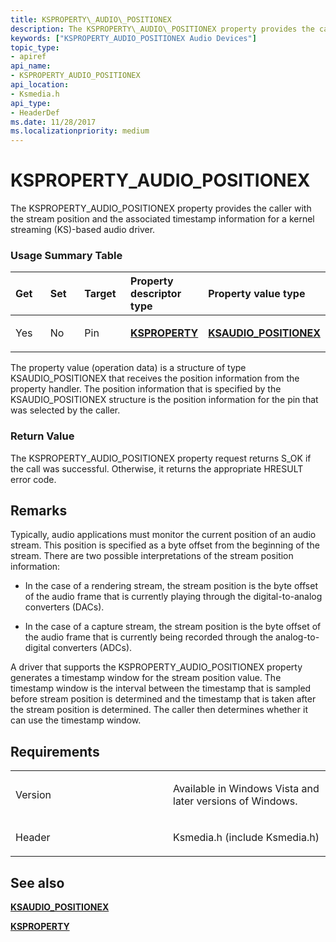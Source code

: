 ```yaml
---
title: KSPROPERTY\_AUDIO\_POSITIONEX
description: The KSPROPERTY\_AUDIO\_POSITIONEX property provides the caller with the stream position and the associated timestamp information for a kernel streaming (KS)-based audio driver.
keywords: ["KSPROPERTY_AUDIO_POSITIONEX Audio Devices"]
topic_type:
- apiref
api_name:
- KSPROPERTY_AUDIO_POSITIONEX
api_location:
- Ksmedia.h
api_type:
- HeaderDef
ms.date: 11/28/2017
ms.localizationpriority: medium
---
```


# KSPROPERTY\_AUDIO\_POSITIONEX


The KSPROPERTY\_AUDIO\_POSITIONEX property provides the caller with the stream position and the associated timestamp information for a kernel streaming (KS)-based audio driver.

### <span id="Usage_Summary_Table"></span><span id="usage_summary_table"></span><span id="USAGE_SUMMARY_TABLE"></span>Usage Summary Table

<table>
<colgroup>
<col width="20%" />
<col width="20%" />
<col width="20%" />
<col width="20%" />
<col width="20%" />
</colgroup>
<thead>
<tr class="header">
<th align="left">Get</th>
<th align="left">Set</th>
<th align="left">Target</th>
<th align="left">Property descriptor type</th>
<th align="left">Property value type</th>
</tr>
</thead>
<tbody>
<tr class="odd">
<td align="left"><p>Yes</p></td>
<td align="left"><p>No</p></td>
<td align="left"><p>Pin</p></td>
<td align="left"><p><a href="/previous-versions/ff564262(v=vs.85)" data-raw-source="[&lt;strong&gt;KSPROPERTY&lt;/strong&gt;](/previous-versions/ff564262(v=vs.85))"><strong>KSPROPERTY</strong></a></p></td>
<td align="left"><p><a href="/windows-hardware/drivers/ddi/ksmedia/ns-ksmedia-ksaudio_positionex" data-raw-source="[&lt;strong&gt;KSAUDIO_POSITIONEX&lt;/strong&gt;](/windows-hardware/drivers/ddi/ksmedia/ns-ksmedia-ksaudio_positionex)"><strong>KSAUDIO_POSITIONEX</strong></a></p></td>
</tr>
</tbody>
</table>

 

The property value (operation data) is a structure of type KSAUDIO\_POSITIONEX that receives the position information from the property handler. The position information that is specified by the KSAUDIO\_POSITIONEX structure is the position information for the pin that was selected by the caller.

### <span id="Return_Value"></span><span id="return_value"></span><span id="RETURN_VALUE"></span>Return Value

The KSPROPERTY\_AUDIO\_POSITIONEX property request returns S\_OK if the call was successful. Otherwise, it returns the appropriate HRESULT error code.

Remarks
-------

Typically, audio applications must monitor the current position of an audio stream. This position is specified as a byte offset from the beginning of the stream. There are two possible interpretations of the stream position information:

-   In the case of a rendering stream, the stream position is the byte offset of the audio frame that is currently playing through the digital-to-analog converters (DACs).

-   In the case of a capture stream, the stream position is the byte offset of the audio frame that is currently being recorded through the analog-to-digital converters (ADCs).

A driver that supports the KSPROPERTY\_AUDIO\_POSITIONEX property generates a timestamp window for the stream position value. The timestamp window is the interval between the timestamp that is sampled before stream position is determined and the timestamp that is taken after the stream position is determined. The caller then determines whether it can use the timestamp window.

Requirements
------------

<table>
<colgroup>
<col width="50%" />
<col width="50%" />
</colgroup>
<tbody>
<tr class="odd">
<td align="left"><p>Version</p></td>
<td align="left"><p>Available in Windows Vista and later versions of Windows.</p></td>
</tr>
<tr class="even">
<td align="left"><p>Header</p></td>
<td align="left">Ksmedia.h (include Ksmedia.h)</td>
</tr>
</tbody>
</table>

## <span id="see_also"></span>See also


[**KSAUDIO\_POSITIONEX**](/windows-hardware/drivers/ddi/ksmedia/ns-ksmedia-ksaudio_positionex)

[**KSPROPERTY**](/previous-versions/ff564262(v=vs.85))

